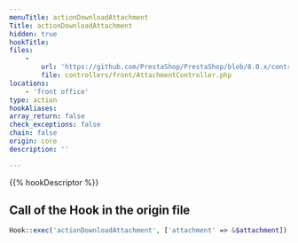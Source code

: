 ```yaml
---
menuTitle: actionDownloadAttachment
Title: actionDownloadAttachment
hidden: true
hookTitle: 
files:
    -
        url: 'https://github.com/PrestaShop/PrestaShop/blob/8.0.x/controllers/front/AttachmentController.php'
        file: controllers/front/AttachmentController.php
locations:
    - 'front office'
type: action
hookAliases: 
array_return: false
check_exceptions: false
chain: false
origin: core
description: ''

---
```


{{% hookDescriptor %}}

## Call of the Hook in the origin file

```php
Hook::exec('actionDownloadAttachment', ['attachment' => &$attachment])
```
